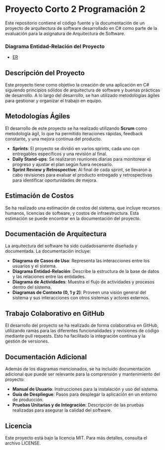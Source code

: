 # Proyecto Corto 2 Programación 2

Este repositorio contiene el código fuente y la documentación de un proyecto de arquitectura de software desarrollado en C# como parte de la evaluación para la asignatura de Arquitectura de Software.

### Diagrama Entidad-Relación del Proyecto
* [ER](ERCarlos.pdf)
  
## Descripción del Proyecto

Este proyecto tiene como objetivo la creación de una aplicación en C# siguiendo principios sólidos de arquitectura de software y buenas prácticas de desarrollo. A lo largo del desarrollo, se han utilizado metodologías ágiles para gestionar y organizar el trabajo en equipo.

## Metodologías Ágiles

El desarrollo de este proyecto se ha realizado utilizando **Scrum** como metodología ágil, lo que ha permitido iteraciones rápidas, feedback constante, y una mejora continua del producto.

- **Sprints**: El proyecto se dividió en varios sprints, cada uno con entregables específicos y una revisión al final.
- **Daily Stand-ups**: Se realizaron reuniones diarias para monitorear el progreso y ajustar el plan según fuera necesario.
- **Sprint Review y Retrospective**: Al final de cada sprint, se llevaron a cabo revisiones para evaluar el producto entregado y retrospectivas para identificar oportunidades de mejora.

## Estimación de Costos

Se ha realizado una estimación de costos del sistema, que incluye recursos humanos, licencias de software, y costos de infraestructura. Esta estimación se puede encontrar en la documentación del proyecto.

## Documentación de Arquitectura

La arquitectura del software ha sido cuidadosamente diseñada y documentada. La documentación incluye:

- **Diagrama de Casos de Uso**: Representa las interacciones entre los usuarios y el sistema.
- **Diagrama Entidad-Relación**: Describe la estructura de la base de datos y las relaciones entre las entidades.
- **Diagrama de Actividades**: Muestra el flujo de actividades y procesos dentro del sistema.
- **Diagramas de Contexto (0, 1 y 2)**: Proveen una visión general del sistema y sus interacciones con otros sistemas y actores externos.

## Trabajo Colaborativo en GitHub

El desarrollo del proyecto se ha realizado de forma colaborativa en GitHub, utilizando ramas para las diferentes funcionalidades y revisiones de código mediante pull requests. Esto ha facilitado la integración continua y la gestión de versiones.

## Documentación Adicional

Además de los diagramas mencionados, se ha incluido documentación adicional que puede ser relevante para la comprensión y mantenimiento del proyecto:

- **Manual de Usuario**: Instrucciones para la instalación y uso del sistema.
- **Guía de Despliegue**: Pasos para desplegar la aplicación en un entorno de producción.
- **Pruebas Unitarias y de Integración**: Descripción de las pruebas realizadas para asegurar la calidad del software.

## Licencia 

Este proyecto está bajo la licencia MIT. Para más detalles, consulta el archivo LICENSE.
